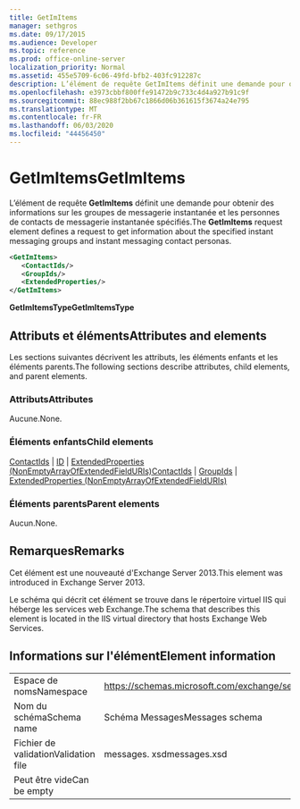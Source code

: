 ```yaml
---
title: GetImItems
manager: sethgros
ms.date: 09/17/2015
ms.audience: Developer
ms.topic: reference
ms.prod: office-online-server
localization_priority: Normal
ms.assetid: 455e5709-6c06-49fd-bfb2-403fc912287c
description: L’élément de requête GetImItems définit une demande pour obtenir des informations sur les groupes de messagerie instantanée et les personnes de contacts de messagerie instantanée spécifiés.
ms.openlocfilehash: e3973cbbf800ffe91472b9c733c4d4a927b91c9f
ms.sourcegitcommit: 88ec988f2bb67c1866d06b361615f3674a24e795
ms.translationtype: MT
ms.contentlocale: fr-FR
ms.lasthandoff: 06/03/2020
ms.locfileid: "44456450"
---
```

# <a name="getimitems"></a><span data-ttu-id="710fd-103">GetImItems</span><span class="sxs-lookup"><span data-stu-id="710fd-103">GetImItems</span></span>

<span data-ttu-id="710fd-104">L’élément de requête **GetImItems** définit une demande pour obtenir des informations sur les groupes de messagerie instantanée et les personnes de contacts de messagerie instantanée spécifiés.</span><span class="sxs-lookup"><span data-stu-id="710fd-104">The **GetImItems** request element defines a request to get information about the specified instant messaging groups and instant messaging contact personas.</span></span> 
  
```XML
<GetImItems>
   <ContactIds/>
   <GroupIds/>
   <ExtendedProperties/>
</GetImItems>
```

 <span data-ttu-id="710fd-105">**GetImItemsType**</span><span class="sxs-lookup"><span data-stu-id="710fd-105">**GetImItemsType**</span></span>
## <a name="attributes-and-elements"></a><span data-ttu-id="710fd-106">Attributs et éléments</span><span class="sxs-lookup"><span data-stu-id="710fd-106">Attributes and elements</span></span>

<span data-ttu-id="710fd-107">Les sections suivantes décrivent les attributs, les éléments enfants et les éléments parents.</span><span class="sxs-lookup"><span data-stu-id="710fd-107">The following sections describe attributes, child elements, and parent elements.</span></span>
  
### <a name="attributes"></a><span data-ttu-id="710fd-108">Attributs</span><span class="sxs-lookup"><span data-stu-id="710fd-108">Attributes</span></span>

<span data-ttu-id="710fd-109">Aucune.</span><span class="sxs-lookup"><span data-stu-id="710fd-109">None.</span></span>
  
### <a name="child-elements"></a><span data-ttu-id="710fd-110">Éléments enfants</span><span class="sxs-lookup"><span data-stu-id="710fd-110">Child elements</span></span>

<span data-ttu-id="710fd-111">[ContactIds](contactids.md)  |  [ID](groupids.md)  |  [ExtendedProperties (NonEmptyArrayOfExtendedFieldURIs)](extendedproperties-nonemptyarrayofextendedfielduris.md)</span><span class="sxs-lookup"><span data-stu-id="710fd-111">[ContactIds](contactids.md) | [GroupIds](groupids.md) | [ExtendedProperties (NonEmptyArrayOfExtendedFieldURIs)](extendedproperties-nonemptyarrayofextendedfielduris.md)</span></span>
  
### <a name="parent-elements"></a><span data-ttu-id="710fd-112">Éléments parents</span><span class="sxs-lookup"><span data-stu-id="710fd-112">Parent elements</span></span>

<span data-ttu-id="710fd-113">Aucun.</span><span class="sxs-lookup"><span data-stu-id="710fd-113">None.</span></span>
  
## <a name="remarks"></a><span data-ttu-id="710fd-114">Remarques</span><span class="sxs-lookup"><span data-stu-id="710fd-114">Remarks</span></span>

<span data-ttu-id="710fd-115">Cet élément est une nouveauté d'Exchange Server 2013.</span><span class="sxs-lookup"><span data-stu-id="710fd-115">This element was introduced in Exchange Server 2013.</span></span>
  
<span data-ttu-id="710fd-116">Le schéma qui décrit cet élément se trouve dans le répertoire virtuel IIS qui héberge les services web Exchange.</span><span class="sxs-lookup"><span data-stu-id="710fd-116">The schema that describes this element is located in the IIS virtual directory that hosts Exchange Web Services.</span></span>
  
## <a name="element-information"></a><span data-ttu-id="710fd-117">Informations sur l'élément</span><span class="sxs-lookup"><span data-stu-id="710fd-117">Element information</span></span>

|||
|:-----|:-----|
|<span data-ttu-id="710fd-118">Espace de noms</span><span class="sxs-lookup"><span data-stu-id="710fd-118">Namespace</span></span>  <br/> |https://schemas.microsoft.com/exchange/services/2006/messages  <br/> |
|<span data-ttu-id="710fd-119">Nom du schéma</span><span class="sxs-lookup"><span data-stu-id="710fd-119">Schema name</span></span>  <br/> |<span data-ttu-id="710fd-120">Schéma Messages</span><span class="sxs-lookup"><span data-stu-id="710fd-120">Messages schema</span></span>  <br/> |
|<span data-ttu-id="710fd-121">Fichier de validation</span><span class="sxs-lookup"><span data-stu-id="710fd-121">Validation file</span></span>  <br/> |<span data-ttu-id="710fd-122">messages. xsd</span><span class="sxs-lookup"><span data-stu-id="710fd-122">messages.xsd</span></span>  <br/> |
|<span data-ttu-id="710fd-123">Peut être vide</span><span class="sxs-lookup"><span data-stu-id="710fd-123">Can be empty</span></span>  <br/> ||
   

